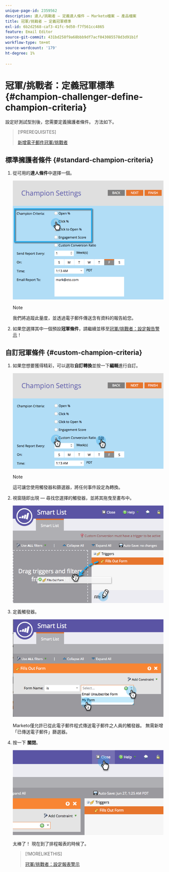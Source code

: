 ```yaml
---
unique-page-id: 2359562
description: 達人/挑戰者 — 定義達人條件 — Marketo檔案 — 產品檔案
title: 冠軍/挑戰者 — 定義冠軍標準
exl-id: 6b2d2568-caf3-41fc-9d50-f7f561cc4865
feature: Email Editor
source-git-commit: 431bd258f9a68bbb9df7acf043085578d3d91b1f
workflow-type: tm+mt
source-wordcount: '179'
ht-degree: 1%

---
```


# 冠軍/挑戰者：定義冠軍標準 {#champion-challenger-define-champion-criteria}

設定好測試型別後，您需要定義擁護者條件。 方法如下。

>[!PREREQUISITES]
>
>[新增電子郵件冠軍/挑戰者](/help/marketo/product-docs/email-marketing/general/functions-in-the-editor/email-tests-champion-challenger/add-an-email-champion-challenger.md)

## 標準擁護者條件 {#standard-champion-criteria}

1. 從可用的&#x200B;**達人條件**&#x200B;中選擇一個。

   ![](assets/image2014-9-15-13-3a1-3a15.png)

   >[!NOTE]
   >
   >我們將追蹤此量度，並透過電子郵件傳送含有資料的報告給您。

1. 如果您選擇其中一個預設&#x200B;**冠軍條件**，請繼續並移至[冠軍/挑戰者：設定報告警示](/help/marketo/product-docs/email-marketing/general/functions-in-the-editor/email-tests-champion-challenger/champion-challenger-configure-report-alerts.md)！

## 自訂冠軍條件 {#custom-champion-criteria}

1. 如果您想要獲得精彩，可以選取&#x200B;**自訂轉換**&#x200B;並按一下&#x200B;**編輯**&#x200B;進行自訂。

   ![](assets/image2014-9-15-13-3a2-3a52.png)

   >[!NOTE]
   >
   >這可讓您使用觸發器和篩選器，將任何事件設定為轉換。

1. 視窗隨即出現 — 尋找您選擇的觸發器，並將其拖曳至畫布中。

   ![](assets/image2014-9-15-13-3a3-3a38.png)

1. 定義觸發器。

   ![](assets/image2014-9-15-13-3a3-3a54.png)

   Marketo僅允許已從此電子郵件程式傳送電子郵件之人員的觸發器。 無需新增「已傳送電子郵件」篩選器。

1. 按一下 **關閉**。

   ![](assets/image2014-9-15-13-3a4-3a7.png)

   太棒了！ 現在到了排程報表的時候了。

   >[!MORELIKETHIS]
   >
   >[冠軍/挑戰者：設定報表警示](/help/marketo/product-docs/email-marketing/general/functions-in-the-editor/email-tests-champion-challenger/champion-challenger-configure-report-alerts.md)
